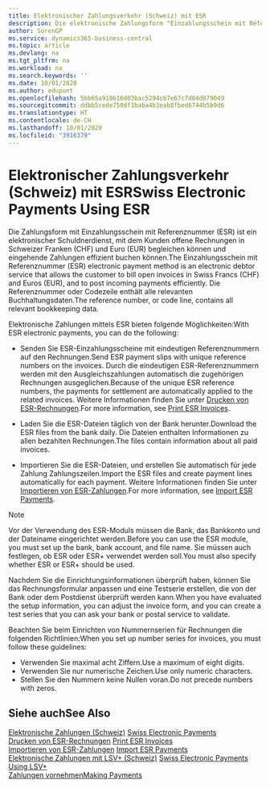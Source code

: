 ```yaml
---
title: Elektronischer Zahlungsverkehr (Schweiz) mit ESR
description: Die elektronische Zahlungsform "Einzahlungsschein mit Referenznummer" (ESR) ist ein elektronischer Debitorendienst, mit dem der Debitor offene Rechnungen in Schweizer Franken (CHF) und Euro (EUR) fakturieren und eingehende Zahlungen effizient buchen kann.
author: SorenGP
ms.service: dynamics365-business-central
ms.topic: article
ms.devlang: na
ms.tgt_pltfrm: na
ms.workload: na
ms.search.keywords: ''
ms.date: 10/01/2020
ms.author: edupont
ms.openlocfilehash: 5bb65a918616d03bac5294c67e67c7d84d879049
ms.sourcegitcommit: ddbb5cede750df1baba4b3eab8fbed6744b5b9d6
ms.translationtype: HT
ms.contentlocale: de-CH
ms.lasthandoff: 10/01/2020
ms.locfileid: "3916379"
---
```

# <a name="swiss-electronic-payments-using-esr"></a><span data-ttu-id="90d7b-103">Elektronischer Zahlungsverkehr (Schweiz) mit ESR</span><span class="sxs-lookup"><span data-stu-id="90d7b-103">Swiss Electronic Payments Using ESR</span></span>
<span data-ttu-id="90d7b-104">Die Zahlungsform mit Einzahlungsschein mit Referenznummer (ESR) ist ein elektronischer Schuldnerdienst, mit dem Kunden offene Rechnungen in Schweizer Franken (CHF) und Euro (EUR) begleichen können und eingehende Zahlungen effizient buchen können.</span><span class="sxs-lookup"><span data-stu-id="90d7b-104">The Einzahlungsschein mit Referenznummer (ESR) electronic payment method is an electronic debtor service that allows the customer to bill open invoices in Swiss Francs (CHF) and Euros (EUR), and to post incoming payments efficiently.</span></span> <span data-ttu-id="90d7b-105">Die Referenznummer oder Codezeile enthält alle relevanten Buchhaltungsdaten.</span><span class="sxs-lookup"><span data-stu-id="90d7b-105">The reference number, or code line, contains all relevant bookkeeping data.</span></span>  

<span data-ttu-id="90d7b-106">Elektronische Zahlungen mittels ESR bieten folgende Möglichkeiten:</span><span class="sxs-lookup"><span data-stu-id="90d7b-106">With ESR electronic payments, you can do the following:</span></span>  

- <span data-ttu-id="90d7b-107">Senden Sie ESR-Einzahlungsscheine mit eindeutigen Referenznummern auf den Rechnungen.</span><span class="sxs-lookup"><span data-stu-id="90d7b-107">Send ESR payment slips with unique reference numbers on the invoices.</span></span> <span data-ttu-id="90d7b-108">Durch die eindeutigen ESR-Referenznummern werden mit den Ausgleichszahlungen automatisch die zugehörigen Rechnungen ausgeglichen.</span><span class="sxs-lookup"><span data-stu-id="90d7b-108">Because of the unique ESR reference numbers, the payments for settlement are automatically applied to the related invoices.</span></span> <span data-ttu-id="90d7b-109">Weitere Informationen finden Sie unter [Drucken von ESR-Rechnungen](how-to-print-esr-invoices.md).</span><span class="sxs-lookup"><span data-stu-id="90d7b-109">For more information, see [Print ESR Invoices](how-to-print-esr-invoices.md).</span></span>  

- <span data-ttu-id="90d7b-110">Laden Sie die ESR-Dateien täglich von der Bank herunter.</span><span class="sxs-lookup"><span data-stu-id="90d7b-110">Download the ESR files from the bank daily.</span></span> <span data-ttu-id="90d7b-111">Die Dateien enthalten Informationen zu allen bezahlten Rechnungen.</span><span class="sxs-lookup"><span data-stu-id="90d7b-111">The files contain information about all paid invoices.</span></span>  

- <span data-ttu-id="90d7b-112">Importieren Sie die ESR-Dateien, und erstellen Sie automatisch für jede Zahlung Zahlungszeilen.</span><span class="sxs-lookup"><span data-stu-id="90d7b-112">Import the ESR files and create payment lines automatically for each payment.</span></span> <span data-ttu-id="90d7b-113">Weitere Informationen finden Sie unter [Importieren von ESR-Zahlungen](how-to-import-esr-payments.md).</span><span class="sxs-lookup"><span data-stu-id="90d7b-113">For more information, see [Import ESR Payments](how-to-import-esr-payments.md).</span></span>  

> [!NOTE]  
>  <span data-ttu-id="90d7b-114">Vor der Verwendung des ESR-Moduls müssen die Bank, das Bankkonto und der Dateiname eingerichtet werden.</span><span class="sxs-lookup"><span data-stu-id="90d7b-114">Before you can use the ESR module, you must set up the bank, bank account, and file name.</span></span> <span data-ttu-id="90d7b-115">Sie müssen auch festlegen, ob ESR oder ESR+ verwendet werden soll.</span><span class="sxs-lookup"><span data-stu-id="90d7b-115">You must also specify whether ESR or ESR+ should be used.</span></span>

<span data-ttu-id="90d7b-116">Nachdem Sie die Einrichtungsinformationen überprüft haben, können Sie das Rechnungsformular anpassen und eine Testserie erstellen, die von der Bank oder dem Postdienst überprüft werden kann.</span><span class="sxs-lookup"><span data-stu-id="90d7b-116">When you have evaluated the setup information, you can adjust the invoice form, and you can create a test series that you can ask your bank or postal service to validate.</span></span>  

<span data-ttu-id="90d7b-117">Beachten Sie beim Einrichten von Nummernserien für Rechnungen die folgenden Richtlinien:</span><span class="sxs-lookup"><span data-stu-id="90d7b-117">When you set up number series for invoices, you must follow these guidelines:</span></span>  

- <span data-ttu-id="90d7b-118">Verwenden Sie maximal acht Ziffern.</span><span class="sxs-lookup"><span data-stu-id="90d7b-118">Use a maximum of eight digits.</span></span>  
- <span data-ttu-id="90d7b-119">Verwenden Sie nur numerische Zeichen.</span><span class="sxs-lookup"><span data-stu-id="90d7b-119">Use only numeric characters.</span></span>  
- <span data-ttu-id="90d7b-120">Stellen Sie den Nummern keine Nullen voran.</span><span class="sxs-lookup"><span data-stu-id="90d7b-120">Do not precede numbers with zeros.</span></span>  

## <a name="see-also"></a><span data-ttu-id="90d7b-121">Siehe auch</span><span class="sxs-lookup"><span data-stu-id="90d7b-121">See Also</span></span>  
 <span data-ttu-id="90d7b-122">[Elektronische Zahlungen (Schweiz)](swiss-electronic-payments.md) </span><span class="sxs-lookup"><span data-stu-id="90d7b-122">[Swiss Electronic Payments](swiss-electronic-payments.md) </span></span>  
 <span data-ttu-id="90d7b-123">[Drucken von ESR-Rechnungen](how-to-print-esr-invoices.md) </span><span class="sxs-lookup"><span data-stu-id="90d7b-123">[Print ESR Invoices](how-to-print-esr-invoices.md) </span></span>  
 <span data-ttu-id="90d7b-124">[Importieren von ESR-Zahlungen](how-to-import-esr-payments.md) </span><span class="sxs-lookup"><span data-stu-id="90d7b-124">[Import ESR Payments](how-to-import-esr-payments.md) </span></span>  
 <span data-ttu-id="90d7b-125">[Elektronische Zahlungen mit LSV+ (Schweiz)](swiss-electronic-payments-using-lsv-.md) </span><span class="sxs-lookup"><span data-stu-id="90d7b-125">[Swiss Electronic Payments Using LSV+](swiss-electronic-payments-using-lsv-.md) </span></span>  
 [<span data-ttu-id="90d7b-126">Zahlungen vornehmen</span><span class="sxs-lookup"><span data-stu-id="90d7b-126">Making Payments</span></span>](../../payables-make-payments.md)
